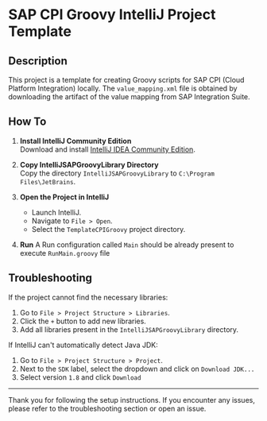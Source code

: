 # SAP CPI Groovy IntelliJ Project Template

## Description

This project is a template for creating Groovy scripts for SAP CPI (Cloud Platform Integration) locally. The `value_mapping.xml` file is obtained by downloading the artifact of the value mapping from SAP Integration Suite.

## How To

1. **Install IntelliJ Community Edition**  
   Download and install [IntelliJ IDEA Community Edition](https://www.jetbrains.com/idea/download/).

2. **Copy IntelliJSAPGroovyLibrary Directory**  
   Copy the directory `IntelliJSAPGroovyLibrary` to `C:\Program Files\JetBrains`.

3. **Open the Project in IntelliJ**  
   - Launch IntelliJ.
   - Navigate to `File > Open`.
   - Select the `TemplateCPIGroovy` project directory.

4. **Run** 
   A Run configuration called `Main` should be already present to execute `RunMain.groovy` file

## Troubleshooting

If the project cannot find the necessary libraries:

1. Go to `File > Project Structure > Libraries`.
2. Click the `+` button to add new libraries.
3. Add all libraries present in the `IntelliJSAPGroovyLibrary` directory.

If IntelliJ can't automatically detect Java JDK:

1. Go to `File > Project Structure > Project`.
2. Next to the `SDK` label, select the dropdown and click on `Download JDK...`
3. Select version `1.8` and click `Download`
---

Thank you for following the setup instructions. If you encounter any issues, please refer to the troubleshooting section or open an issue.

